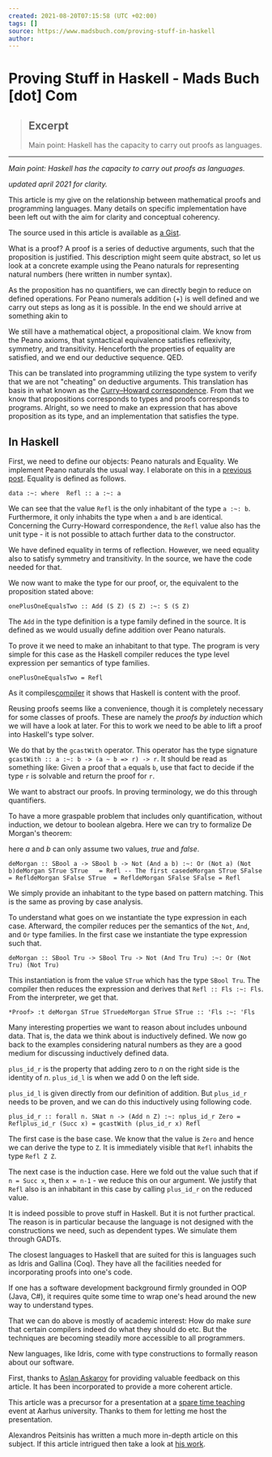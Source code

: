 ```yaml
---
created: 2021-08-20T07:15:58 (UTC +02:00)
tags: []
source: https://www.madsbuch.com/proving-stuff-in-haskell
author: 
---
```


# Proving Stuff in Haskell - Mads Buch [dot] Com

> ## Excerpt
> Main point: Haskell has the capacity to carry out proofs as languages.

---
_Main point: Haskell has the capacity to carry out proofs as languages._

_updated april 2021 for clarity._

This article is my give on the relationship between mathematical proofs and programming languages. Many details on specific implementation have been left out with the aim for clarity and conceptual coherency.

The source used in this article is available as [a Gist][1].

What is a proof? A proof is a series of deductive arguments, such that the proposition is justified. This description might seem quite abstract, so let us look at a concrete example using the Peano naturals for representing natural numbers (here written in number syntax).

As the proposition has no quantifiers, we can directly begin to reduce on defined operations. For Peano numerals addition (+) is well defined and we carry out steps as long as it is possible. In the end we should arrive at something akin to

We still have a mathematical object, a propositional claim. We know from the Peano axioms, that syntactical equivalence satisfies reflexivity, symmetry, and transitivity. Henceforth the properties of equality are satisfied, and we end our deductive sequence. QED.

This can be translated into programming utilizing the type system to verify that we are not "cheating" on deductive arguments. This translation has basis in what known as the [Curry–Howard correspondence][2]. From that we know that propositions corresponds to types and proofs corresponds to programs. Alright, so we need to make an expression that has above proposition as its type, and an implementation that satisfies the type.

## In Haskell

First, we need to define our objects: Peano naturals and Equality. We implement Peano naturals the usual way. I elaborate on this in a [previous post][3]. Equality is defined as follows.

```
data :~: where  Refl :: a :~: a
```

We can see that the value `Refl` is the only inhabitant of the type `a :~: b`. Furthermore, it only inhabits the type when `a` and `b` are identical. Concerning the Curry-Howard correspondence, the `Refl` value also has the unit type - it is not possible to attach further data to the constructor.

We have defined equality in terms of reflection. However, we need equality also to satisfy symmetry and transitivity. In the source, we have the code needed for that.

We now want to make the type for our proof, or, the equivalent to the proposition stated above:

```
onePlusOneEqualsTwo :: Add (S Z) (S Z) :~: S (S Z)
```

The `Add` in the type definition is a type family defined in the source. It is defined as we would usually define addition over Peano naturals.

To prove it we need to make an inhabitant to that type. The program is very simple for this case as the Haskell compiler reduces the type level expression per semantics of type families.

```
onePlusOneEqualsTwo = Refl
```

As it compiles[compiler][4] it shows that Haskell is content with the proof.

Reusing proofs seems like a convenience, though it is completely necessary for some classes of proofs. These are namely the _proofs by induction_ which we will have a look at later. For this to work we need to be able to lift a proof into Haskell's type solver.

We do that by the `gcastWith` operator. This operator has the type signature `gcastWith :: a :~: b -> (a ~ b => r) -> r`. It should be read as something like: Given a proof that `a` equals `b`, use that fact to decide if the type `r` is solvable and return the proof for `r`.

We want to abstract our proofs. In proving terminology, we do this through quantifiers.

To have a more graspable problem that includes only quantification, without induction, we detour to boolean algebra. Here we can try to formalize De Morgan's theorem:

here _a_ and _b_ can only assume two values, _true_ and _false_.

```
deMorgan :: SBool a -> SBool b -> Not (And a b) :~: Or (Not a) (Not b)deMorgan STrue STrue   = Refl -- The first casedeMorgan STrue SFalse  = RefldeMorgan SFalse STrue  = RefldeMorgan SFalse SFalse = Refl
```

We simply provide an inhabitant to the type based on pattern matching. This is the same as proving by case analysis.

To understand what goes on we instantiate the type expression in each case. Afterward, the compiler reduces per the semantics of the `Not`, `And`, and `Or` type families. In the first case we instantiate the type expression such that.

```
deMorgan :: SBool Tru -> SBool Tru -> Not (And Tru Tru) :~: Or (Not Tru) (Not Tru)
```

This instantiation is from the value `STrue` which has the type `SBool Tru`. The compiler then reduces the expression and derives that `Refl :: Fls :~: Fls`. From the interpreter, we get that.

```
*Proof> :t deMorgan STrue STruedeMorgan STrue STrue :: 'Fls :~: 'Fls
```

Many interesting properties we want to reason about includes unbound data. That is, the data we think about is inductively defined. We now go back to the examples considering natural numbers as they are a good medium for discussing inductively defined data.

`plus_id_r` is the property that adding zero to _n_ on the right side is the identity of _n_. `plus_id_l` is when we add 0 on the left side.

`plus_id_l` is given directly from our definition of addition. But `plus_id_r` needs to be proven, and we can do this inductively using following code.

```
plus_id_r :: forall n. SNat n -> (Add n Z) :~: nplus_id_r Zero = Reflplus_id_r (Succ x) = gcastWith (plus_id_r x) Refl
```

The first case is the base case. We know that the value is `Zero` and hence we can derive the type to `Z`. It is immediately visible that `Refl` inhabits the type `Refl Z Z`.

The next case is the induction case. Here we fold out the value such that if `n = Succ x`, then `x = n-1` - we reduce this on our argument. We justify that `Refl` also is an inhabitant in this case by calling `plus_id_r` on the reduced value.

It is indeed possible to prove stuff in Haskell. But it is not further practical. The reason is in particular because the language is not designed with the constructions we need, such as dependent types. We simulate them through GADTs.

The closest languages to Haskell that are suited for this is languages such as Idris and Gallina (Coq). They have all the facilities needed for incorporating proofs into one's code.

If one has a software development background firmly grounded in OOP (Java, C#), it requires quite some time to wrap one's head around the new way to understand types.

That we can do above is mostly of academic interest: How do make _sure_ that certain compilers indeed do what they should do etc. But the techniques are becoming steadily more accessible to all programmers.

New languages, like Idris, come with type constructions to formally reason about our software.

First, thanks to [Aslan Askarov][5] for providing valuable feedback on this article. It has been incorporated to provide a more coherent article.

This article was a precursor for a presentation at a [spare time teaching][6] event at Aarhus university. Thanks to them for letting me host the presentation.

Alexandros Peitsinis has written a much more in-depth article on this subject. If this article intrigued then take a look at [his work][7].

[1]: https://gist.github.com/madsbuch/12043c4ad1c1fd0a80008ffb443e29d7
[2]: https://en.wikipedia.org/wiki/Curry%E2%80%93Howard_correspondence
[3]: https://www.madsbuch.com/100-days-of-fibonacci-day-9-haskell-types/
[4]: https://www.madsbuch.com/proving-stuff-in-haskell#fn-compiler
[5]: http://askarov.net/
[6]: http://www.sparetimeteaching.dk/about.php
[7]: https://alexpeits.github.io/posts/2018-09-27-haskell-proofs.html
